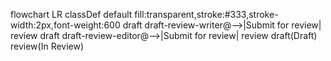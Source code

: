 flowchart LR
    classDef default fill:transparent,stroke:#333,stroke-width:2px,font-weight:600
    draft draft-review-writer@-->|Submit for review| review
    draft draft-review-editor@-->|Submit for review| review
    draft(Draft)
    review(In Review)